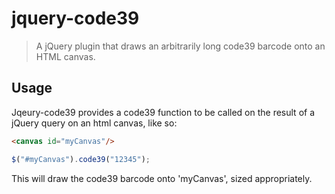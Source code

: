 jquery-code39
=============
>A jQuery plugin that draws an arbitrarily long code39 barcode onto an HTML canvas.

Usage
-----
Jqeury-code39 provides a code39 function to be called on the result of a jQuery query on an html canvas, like so:

```HTML
<canvas id="myCanvas"/>
```
```Javascript
$("#myCanvas").code39("12345");
```
    
This will draw the code39 barcode onto 'myCanvas', sized appropriately.
